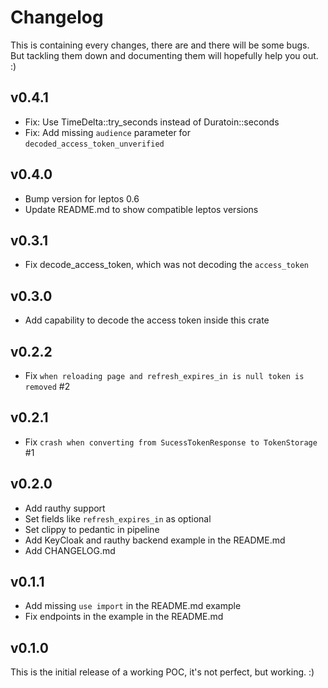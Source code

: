 # Changelog

This is containing every changes, there are and there will be some bugs. But
tackling them down and documenting them will hopefully help you out. :)

## v0.4.1

- Fix: Use TimeDelta::try_seconds instead of Duratoin::seconds
- Fix: Add missing `audience` parameter for `decoded_access_token_unverified`

## v0.4.0

- Bump version for leptos 0.6
- Update README.md to show compatible leptos versions

## v0.3.1

- Fix decode_access_token, which was not decoding the `access_token`

## v0.3.0

- Add capability to decode the access token inside this crate 

## v0.2.2

- Fix `when reloading page and refresh_expires_in is null token is removed` #2

## v0.2.1

- Fix `crash when converting from SucessTokenResponse to TokenStorage` #1

## v0.2.0

- Add rauthy support
- Set fields like `refresh_expires_in` as optional
- Set clippy to pedantic in pipeline
- Add KeyCloak and rauthy backend example in the README.md
- Add CHANGELOG.md

## v0.1.1

- Add missing `use import` in the README.md example
- Fix endpoints in the example in the README.md

## v0.1.0

This is the initial release of a working POC, it's not perfect, but working. :)
